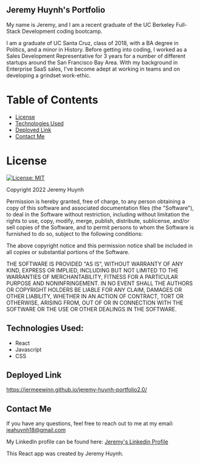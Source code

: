 ## Jeremy Huynh's Portfolio

My name is Jeremy, and I am a recent graduate of the UC Berkeley Full-Stack Development coding bootcamp. 

I am a graduate of UC Santa Cruz, class of 2018, with a BA degree in Politics, and a minor in History. Before getting into coding, I worked as a Sales Development Representative for 3 years for a number of different startups around the San Francisco Bay Area. With my background in Enterprise SaaS sales, I've become adept at working in teams and on developing a grindset work-ethic.

# Table of Contents

- [License](#license)
- [Technologies Used](#technologies_used)
- [Deployed Link](#deployed_link)
- [Contact Me](#contact_me)

# License

[![License: MIT](https://img.shields.io/badge/License-MIT-yellow.svg)](https://opensource.org/licenses/MIT)

Copyright 2022 Jeremy Huynh

Permission is hereby granted, free of charge, to any person obtaining a copy of this software and associated documentation files (the "Software"), to deal in the Software without restriction, including without limitation the rights to use, copy, modify, merge, publish, distribute, sublicense, and/or sell copies of the Software, and to permit persons to whom the Software is furnished to do so, subject to the following conditions:

The above copyright notice and this permission notice shall be included in all copies or substantial portions of the Software.

THE SOFTWARE IS PROVIDED "AS IS", WITHOUT WARRANTY OF ANY KIND, EXPRESS OR IMPLIED, INCLUDING BUT NOT LIMITED TO THE WARRANTIES OF MERCHANTABILITY, FITNESS FOR A PARTICULAR PURPOSE AND NONINFRINGEMENT. IN NO EVENT SHALL THE AUTHORS OR COPYRIGHT HOLDERS BE LIABLE FOR ANY CLAIM, DAMAGES OR OTHER LIABILITY, WHETHER IN AN ACTION OF CONTRACT, TORT OR OTHERWISE, ARISING FROM, OUT OF OR IN CONNECTION WITH THE SOFTWARE OR THE USE OR OTHER DEALINGS IN THE SOFTWARE.

## Technologies Used:
- React
- Javascript
- CSS

## Deployed Link
https://jermeewinn.github.io/jeremy-huynh-portfolio2.0/


## Contact Me

If you have any questions, feel free to reach out to me at my email: [jeahuynh18@gmail.com](#jeahuynh18@gmail.com)

My LinkedIn profile can be found here:
[Jeremy's Linkedin Profile](https://www.linkedin.com/in/jeremy-huynh/)

This React app was created by Jeremy Huynh.
